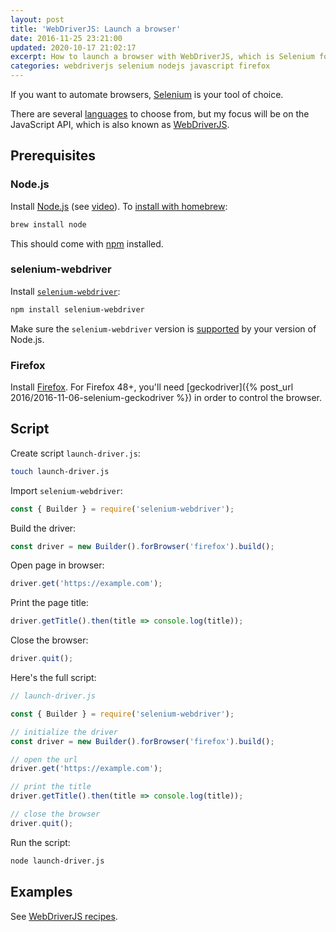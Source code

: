 ```yaml
---
layout: post
title: 'WebDriverJS: Launch a browser'
date: 2016-11-25 23:21:00
updated: 2020-10-17 21:02:17
excerpt: How to launch a browser with WebDriverJS, which is Selenium for Node.js.
categories: webdriverjs selenium nodejs javascript firefox
---
```


If you want to automate browsers, [Selenium](https://www.selenium.dev/) is your tool of choice.

There are several [languages](https://github.com/SeleniumHQ/selenium#documentation) to choose from, but my focus will be on the JavaScript API, which is also known as [WebDriverJS](https://github.com/SeleniumHQ/selenium/wiki/WebDriverJs).

## Prerequisites

### Node.js

Install [Node.js](https://nodejs.org/) (see [video](https://www.youtube.com/watch?v=F2uovvU-dLA)). To [install with homebrew](https://www.youtube.com/watch?v=44FhlEiMEpU):

```sh
brew install node
```

This should come with [npm](https://www.npmjs.com/) installed.

### selenium-webdriver

Install [`selenium-webdriver`](https://www.npmjs.com/package/selenium-webdriver):

```sh
npm install selenium-webdriver
```

Make sure the `selenium-webdriver` version is [supported](https://www.npmjs.com/package/selenium-webdriver#user-content-node-support-policy) by your version of Node.js.

### Firefox

Install [Firefox](https://www.mozilla.org/firefox). For Firefox 48+, you'll need [geckodriver]({% post_url 2016/2016-11-06-selenium-geckodriver %}) in order to control the browser.

## Script

Create script `launch-driver.js`:

```sh
touch launch-driver.js
```

Import `selenium-webdriver`:

```js
const { Builder } = require('selenium-webdriver');
```

Build the driver:

```js
const driver = new Builder().forBrowser('firefox').build();
```

Open page in browser:

```js
driver.get('https://example.com');
```

Print the page title:

```js
driver.getTitle().then(title => console.log(title));
```

Close the browser:

```js
driver.quit();
```

Here's the full script:

```js
// launch-driver.js

const { Builder } = require('selenium-webdriver');

// initialize the driver
const driver = new Builder().forBrowser('firefox').build();

// open the url
driver.get('https://example.com');

// print the title
driver.getTitle().then(title => console.log(title));

// close the browser
driver.quit();
```

Run the script:

```sh
node launch-driver.js
```

## Examples

See [WebDriverJS recipes](https://github.com/remarkablemark/webdriverjs-recipes).
